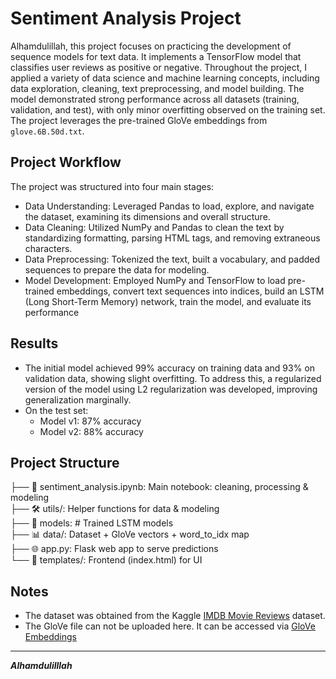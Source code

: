# Sentiment Analysis Project
Alhamdulillah, this project focuses on practicing the development of sequence models for text data. It implements a TensorFlow model that classifies user reviews as positive or negative. Throughout the project, I applied a variety of data science and machine learning concepts, including data exploration, cleaning, text preprocessing, and model building. The model demonstrated strong performance across all datasets (training, validation, and test), with only minor overfitting observed on the training set. The project leverages the pre-trained GloVe embeddings from `glove.6B.50d.txt`.


## Project Workflow
The project was structured into four main stages:
- Data Understanding: Leveraged Pandas to load, explore, and navigate the dataset, examining its dimensions and overall structure.
- Data Cleaning: Utilized NumPy and Pandas to clean the text by standardizing formatting, parsing HTML tags, and removing extraneous characters.
- Data Preprocessing: Tokenized the text, built a vocabulary, and padded sequences to prepare the data for modeling.
- Model Development: Employed NumPy and TensorFlow to load pre-trained embeddings, convert text sequences into indices, build an LSTM (Long Short-Term Memory) network, train the model, and evaluate its performance


## Results
- The initial model achieved 99% accuracy on training data and 93% on validation data, showing slight overfitting. To address this, a regularized version of the model using L2 regularization was developed, improving generalization marginally.
- On the test set:
  * Model v1: 87% accuracy
  * Model v2: 88% accuracy


## Project Structure
├── 📓 sentiment_analysis.ipynb: Main notebook: cleaning, processing & modeling  
├── 🛠️ utils/: Helper functions for data & modeling  
├── 🤖 models: # Trained LSTM models  
├── 📊 data/: Dataset + GloVe vectors + word_to_idx map  
├── 🌐 app.py: Flask web app to serve predictions  
└── 🎨 templates/: Frontend (index.html) for UI


## Notes
- The dataset was obtained from the Kaggle [IMDB Movie Reviews](https://www.kaggle.com/datasets/vishakhdapat/imdb-movie-reviews) dataset.
- The GloVe file can not be uploaded here. It can be accessed via [GloVe Embeddings](https://nlp.stanford.edu/projects/glove/)
---
***Alhamdulilllah***






